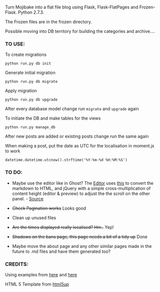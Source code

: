 Turn Mojibake into a flat file blog using Flask, Flask-FlatPages and Frozen-Flask. Python 2.7.3.

The Frozen files are in the frozen directory.

Possible moving into DB territory for building the categories and archive....

### TO USE: ###

To create migrations

    python run.py db init

Generate initial migration

    python run.py db migrate

Apply migration

    python run.py db upgrade

After every database model change run `migrate` and `upgrade` again

To initiate the DB and make tables for the views

    python run.py manage_db

After new posts are added or existing posts change run the same again

When making a post, put the date as UTC for the localisation in moment.js to work

    datetime.datetime.utcnow().strftime('%Y-%m-%d %H:%M:%S')


### TO DO: ###

- Maybe use the editor like in Ghost?
The [Editor](http://codemirror.net/) uses [this](https://github.com/coreyti/showdown) to convert the markdown to HTML, and jQuery with a simple cross-multiplication of content height (editor & preview) to adjust the the scroll on the other panel. - [Source](http://www.reddit.com/r/javascript/comments/1ofhos/nodejsbased_blogging_app_ghost_has_launched_today/ccrnd6i)

- ~~Check Pagination works~~ Looks good

- Clean up unused files

- ~~Are the times displayed really localised? Hm..~~ Yep!

- ~~Shadows on the bans page, this page needs a bit of a tidy up~~ Done

- Maybe move the about page and any other similar pages made in the future to .md files and have them generated too?

### CREDITS: ###

Using examples from [here](http://www.stevenloria.com/hosting-static-flask-sites-for-free-on-github-pages/) and [here](http://www.jamesharding.ca/posts/simple-static-markdown-blog-in-flask/)

HTML 5 Template from [html5up](http://html5up.net/prologue/)
